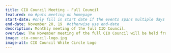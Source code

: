 ```yaml
---
title: CIO Council Meeting - Full Council
featured: no #puts meeting on homepage
start-date: #only fill in start date if the events spans multiple days
end-date: November 20, 19  #otherwise use end-date
description: Monthly meeting of the full CIO Council.
overview: The November meeting of the full CIO Council will be held from 330-5pm at GSA Headquarters at 1800 F St. NW, Washington, DC.
image: cio-council-logo.jpg
image-alt: CIO Council White Circle Logo
---
```

